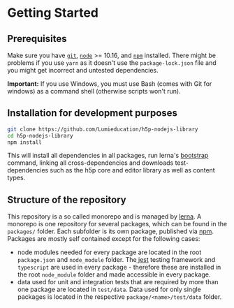 # Getting Started

## Prerequisites

Make sure you have [`git`](https://git-scm.com/), [`node`](https://nodejs.org/) &gt;= 10.16, and [`npm`](https://www.npmjs.com/get-npm) installed. There might be problems if you use `yarn` as it doesn't use the `package-lock.json` file and you might get incorrect and untested dependencies.

**Important:** If you use Windows, you must use Bash \(comes with Git for windows\) as a command shell \(otherwise scripts won't run\).

## Installation for development purposes

```bash
git clone https://github.com/Lumieducation/h5p-nodejs-library
cd h5p-nodejs-library
npm install
```

This will install all dependencies in all packages, run lerna's [bootstrap](https://lerna.js.org/#command-bootstrap) command, linking all cross-dependencies and downloads test-dependencies such as the h5p core and editor library as well as content types.

## Structure of the repository

This repository is a so called monorepo and is managed by [lerna](https://lerna.js.org). A monorepo is one repository for several packages, which can be found in the `packages/` folder. Each subfolder is its own package, published via [npm](https://www.npmjs.com). Packages are mostly self contained except for the following cases:  


* node modules needed for every package are located in the root `package.json` and `node_module` folder. The[ jest](https://jestjs.io) testing framework and `typescript` are used in every package - therefore these are installed in the root `node_module` folder and made accessible in every package.
* data used for unit and integration tests that are required by more than one package are located in `test/data`. Data used for only single packages is located in the respective `package/<name>/test/data` folder.






